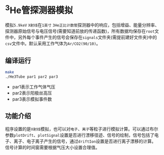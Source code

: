# <sup>3</sup>He管探测器模拟
模拟`5.9keV` `X射线`在`1英寸` `3He正比计数管`探测器中的响应，包括增益、能量分辨率、探测器原始信号与电压信号(需要知道前放的传递函数)，所有数据均保存在`root`文件中，另外每个事件产生的信号会保存在`signals`文件夹(需提前建好文件夹)中的`csv`文件中。默认采用工作气体为`Ar/CO2(90/10)`。

## 编译运行
```bash
make
./He3Tube par1 par2 par3
```
- par1表示工作气体气压
- par2表示阳极丝高压
- par3表示模拟事件数

## 功能介绍
程序设置的是`X射线`模拟，也可以对`电子`、`离子`等粒子进行模拟计算。可以通过布尔参数`plotDrift`、`plotSignal`设置是否进行漂移径迹、信号的绘制，信号包括了电子、离子、电子离子产生的信号，通过`driftIon`设置是否进行离子漂移的计算。信号计算的时间窗需要根据气压大小设置合理值。
